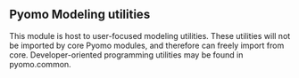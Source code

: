 ## Pyomo Modeling utilities

This module is host to user-focused modeling utilities. These utilities will not
be imported by core Pyomo modules, and therefore can freely import from core.
Developer-oriented programming utilities may be found in pyomo.common.
